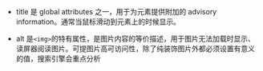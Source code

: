 <!-- 2020-10-27 -->

- title 是 global attributes 之一，用于为元素提供附加的 advisory information。通常当鼠标滑动到元素上的时候显示。

- alt 是`<img>`的特有属性，是图片内容的等价描述，用于图片无法加载时显示、读屏器阅读图片。可提图片高可访问性，除了纯装饰图片外都必须设置有意义的值，搜索引擎会重点分析
